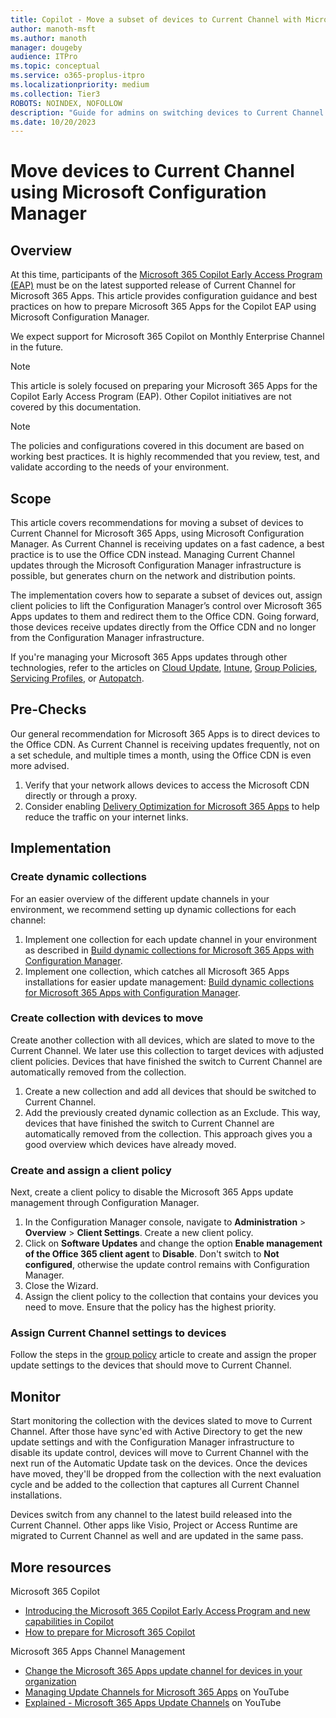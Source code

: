 ```yaml
---
title: Copilot - Move a subset of devices to Current Channel with Microsoft Configuration Manager
author: manoth-msft
ms.author: manoth
manager: dougeby
audience: ITPro 
ms.topic: conceptual 
ms.service: o365-proplus-itpro
ms.localizationpriority: medium
ms.collection: Tier3
ROBOTS: NOINDEX, NOFOLLOW
description: "Guide for admins on switching devices to Current Channel for Microsoft 365 Apps using Microsoft Configuration Manager"
ms.date: 10/20/2023
---
```


# Move devices to Current Channel using Microsoft Configuration Manager

## Overview

At this time, participants of the [Microsoft 365 Copilot Early Access Program (EAP)](https://www.microsoft.com/en-us/microsoft-365/blog/2023/05/09/introducing-the-microsoft-365-copilot-early-access-program-and-new-capabilities-in-copilot/) must be on the latest supported release of Current Channel for Microsoft 365 Apps. This article provides configuration guidance and best practices on how to prepare Microsoft 365 Apps for the Copilot EAP using Microsoft Configuration Manager.

We expect support for Microsoft 365 Copilot on Monthly Enterprise Channel in the future.

> [!NOTE]
> This article is solely focused on preparing your Microsoft 365 Apps for the Copilot Early Access Program (EAP). Other Copilot initiatives are not covered by this documentation.

> [!NOTE]
> The policies and configurations covered in this document are based on working best practices. It is highly recommended that you review, test, and validate according to the needs of your environment.
 
## Scope
This article covers recommendations for moving a subset of devices to Current Channel for Microsoft 365 Apps, using Microsoft Configuration Manager. As Current Channel is receiving updates on a fast cadence, a best practice is to use the Office CDN instead. Managing Current Channel updates through the Microsoft Configuration Manager infrastructure is possible, but generates churn on the network and distribution points.

The implementation covers how to separate a subset of devices out, assign client policies to lift the Configuration Manager’s control over Microsoft 365 Apps updates to them and redirect them to the Office CDN. Going forward, those devices receive updates directly from the Office CDN and no longer from the Configuration Manager infrastructure.

If you're managing your Microsoft 365 Apps updates through other technologies, refer to the articles on [Cloud Update](move-devices-channel-cloudupdate.md), [Intune](move-devices-channel-intune.md), [Group Policies](move-devices-channel-group-policy.md), [Servicing Profiles](move-devices-channel-servicingprofiles.md), or [Autopatch](move-devices-channel-autopatch.md).

## Pre-Checks
Our general recommendation for Microsoft 365 Apps is to direct devices to the Office CDN. As Current Channel is receiving updates frequently, not on a set schedule, and multiple times a month, using the Office CDN is even more advised.
1.	Verify that your network allows devices to access the Microsoft CDN directly or through a proxy.
2.	Consider enabling [Delivery Optimization for Microsoft 365 Apps](../delivery-optimization.md) to help reduce the traffic on your internet links.

## Implementation

### Create dynamic collections
For an easier overview of the different update channels in your environment, we recommend setting up dynamic collections for each channel:
1.	Implement one collection for each update channel in your environment as described in [Build dynamic collections for Microsoft 365 Apps with Configuration Manager](../fieldnotes/build-dynamic-lean-configuration-manager.md#catch-devices-on-specific-update-channels).
2.	Implement one collection, which catches all Microsoft 365 Apps installations for easier update management: [Build dynamic collections for Microsoft 365 Apps with Configuration Manager](../fieldnotes/build-dynamic-lean-configuration-manager.md#catch-devices-running-microsoft-365-apps).

### Create collection with devices to move
Create another collection with all devices, which are slated to move to the Current Channel. We later use this collection to target devices with adjusted client policies. Devices that have finished the switch to Current Channel are automatically removed from the collection.

1.	Create a new collection and add all devices that should be switched to Current Channel.
2.	Add the previously created dynamic collection as an Exclude. This way, devices that have finished the switch to Current Channel are automatically removed from the collection. This approach gives you a good overview which devices have already moved.

### Create and assign a client policy
Next, create a client policy to disable the Microsoft 365 Apps update management through Configuration Manager.

1. In the Configuration Manager console, navigate to **Administration** > **Overview** > **Client Settings**. Create a new client policy.
2. Click on **Software Updates** and change the option **Enable management of the Office 365 client agent** to **Disable**. Don't switch to **Not configured**, otherwise the update control remains with Configuration Manager.
3. Close the Wizard.
4. Assign the client policy to the collection that contains your devices you need to move. Ensure that the policy has the highest priority.

### Assign Current Channel settings to devices
Follow the steps in the [group policy](./move-devices-channel-group-policy.md) article to create and assign the proper update settings to the devices that should move to Current Channel.

## Monitor
Start monitoring the collection with the devices slated to move to Current Channel. After those have sync'ed with Active Directory to get the new update settings and with the Configuration Manager infrastructure to disable its update control, devices will move to Current Channel with the next run of the Automatic Update task on the devices. Once the devices have moved, they'll be dropped from the collection with the next evaluation cycle and be added to the collection that captures all Current Channel installations.

Devices switch from any channel to the latest build released into the Current Channel. Other apps like Visio, Project or Access Runtime are migrated to Current Channel as well and are updated in the same pass.

## More resources
Microsoft 365 Copilot
- [Introducing the Microsoft 365 Copilot Early Access Program and new capabilities in Copilot](https://www.microsoft.com/en-us/microsoft-365/blog/2023/05/09/introducing-the-microsoft-365-copilot-early-access-program-and-new-capabilities-in-copilot/)
- [How to prepare for Microsoft 365 Copilot](https://techcommunity.microsoft.com/t5/microsoft-365-copilot/how-to-prepare-for-microsoft-365-copilot/ba-p/3851566)

Microsoft 365 Apps Channel Management
- [Change the Microsoft 365 Apps update channel for devices in your organization](change-update-channels.md)
-	[Managing Update Channels for Microsoft 365 Apps](https://www.youtube.com/watch?v=rIpoloAZnSg) on YouTube
-	[Explained - Microsoft 365 Apps Update Channels](https://www.youtube.com/watch?v=eNn4PDkmo7s) on YouTube
